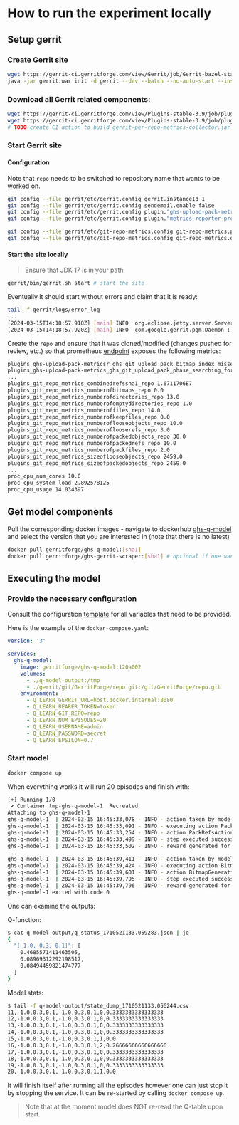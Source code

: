 # How to run the experiment locally

## Setup gerrit

### Create Gerrit site

```bash
wget https://gerrit-ci.gerritforge.com/view/Gerrit/job/Gerrit-bazel-stable-3.9/lastSuccessfulBuild/artifact/gerrit/bazel-bin/release.war -O gerrit.war
java -jar gerrit.war init -d gerrit --dev --batch --no-auto-start --install-plugin download-commands
```

### Download all Gerrit related components:

```bash
wget https://gerrit-ci.gerritforge.com/view/Plugins-stable-3.9/job/plugin-metrics-reporter-prometheus-bazel-master-stable-3.9/lastSuccessfulBuild/artifact/bazel-bin/plugins/metrics-reporter-prometheus/metrics-reporter-prometheus.jar -O gerrit/plugins/metrics-reporter-prometheus.jar
wget https://gerrit-ci.gerritforge.com/view/Plugins-stable-3.9/job/plugin-git-repo-metrics-bazel-master-stable-3.9/lastSuccessfulBuild/artifact/bazel-bin/plugins/git-repo-metrics/git-repo-metrics.jar -O gerrit/plugins/git-repo-metrics.jar
# TODO create CI action to build gerrit-per-repo-metrics-collector.jar plugin so that it could be downloaded
```

### Start Gerrit site

#### Configuration

Note that `repo` needs to be switched to repository name that wants to be worked on.

```bash
git config --file gerrit/etc/gerrit.config gerrit.instanceId 1
git config --file gerrit/etc/gerrit.config sendemail.enable false
git config --file gerrit/etc/gerrit.config plugin."ghs-upload-pack-metrics".uploadPackMetricsRepo repo
git config --file gerrit/etc/gerrit.config plugin."metrics-reporter-prometheus".prometheusBearerToken token

git config --file gerrit/etc/git-repo-metrics.config git-repo-metrics.project repo
git config --file gerrit/etc/git-repo-metrics.config git-repo-metrics.gracePeriod 1m
```

#### Start the site locally

> Ensure that JDK 17 is in your path


```bash
gerrit/bin/gerrit.sh start # start the site
```

Eventually it should start without errors and claim that it is ready:

```bash
tail -f gerrit/logs/error_log
...
[2024-03-15T14:18:57.918Z] [main] INFO  org.eclipse.jetty.server.Server : Started @3756ms
[2024-03-15T14:18:57.920Z] [main] INFO  com.google.gerrit.pgm.Daemon : Gerrit Code Review 3.9.2-3-g6ecb753861 ready
```

Create the `repo` and ensure that it was cloned/modified (changes pushed for review, etc.) so that prometheus
[endpoint](http://localhost:8080/plugins/metrics-reporter-prometheus/metrics) exposes the following metrics:

```bash
plugins_ghs-upload-pack-metricsr_ghs_git_upload_pack_bitmap_index_misses_repo -1.0
plugins_ghs-upload-pack-metrics_ghs_git_upload_pack_phase_searching_for_reuse_repo 1.0
...
plugins_git_repo_metrics_combinedrefssha1_repo 1.6711706E7
plugins_git_repo_metrics_numberofbitmaps_repo 0.0
plugins_git_repo_metrics_numberofdirectories_repo 13.0
plugins_git_repo_metrics_numberofemptydirectories_repo 1.0
plugins_git_repo_metrics_numberoffiles_repo 14.0
plugins_git_repo_metrics_numberofkeepfiles_repo 0.0
plugins_git_repo_metrics_numberoflooseobjects_repo 10.0
plugins_git_repo_metrics_numberoflooserefs_repo 3.0
plugins_git_repo_metrics_numberofpackedobjects_repo 30.0
plugins_git_repo_metrics_numberofpackedrefs_repo 10.0
plugins_git_repo_metrics_numberofpackfiles_repo 2.0
plugins_git_repo_metrics_sizeoflooseobjects_repo 2459.0
plugins_git_repo_metrics_sizeofpackedobjects_repo 2459.0
...
proc_cpu_num_cores 10.0
proc_cpu_system_load 2.892578125
proc_cpu_usage 14.034397
```

## Get model components

Pull the corresponding docker images - navigate to dockerhub
[ghs-q-model](https://hub.docker.com/r/gerritforge/ghs-q-model/tags) and select the version that you
are interested in (note that there is no latest)

```bash
docker pull gerritforge/ghs-q-model:[sha1]
docker pull gerritforge/ghs-gerrit-scraper:[sha1] # optional if one wants to run scraper in batch mode
```

## Executing the model

### Provide the necessary configuration

Consult the configuration [template](https://review.gerrithub.io/plugins/gitiles/GerritForge/gerritforge-health-service/+/refs/heads/master/components/ghs-dummy-q-model/config.ini.template)
for all variables that need to be provided.

Here is the example of the `docker-compose.yaml`:

```yaml
version: '3'

services:
  ghs-q-model:
    image: gerritforge/ghs-q-model:120a002
    volumes:
      - ./q-model-output:/tmp
      - ./gerrit/git/GerritForge/repo.git:/git/GerritForge/repo.git
    environment:
      - Q_LEARN_GERRIT_URL=host.docker.internal:8080
      - Q_LEARN_BEARER_TOKEN=token
      - Q_LEARN_GIT_REPO=repo
      - Q_LEARN_NUM_EPISODES=20
      - Q_LEARN_USERNAME=admin
      - Q_LEARN_PASSWORD=secret
      - Q_LEARN_EPSILON=0.7
```

### Start model

```bash
docker compose up
```

When everything works it will run 20 episodes and finish with:

```bash
[+] Running 1/0
 ✔ Container tmp-ghs-q-model-1  Recreated
Attaching to ghs-q-model-1
ghs-q-model-1  | 2024-03-15 16:45:33,078 - INFO - action taken by model: 2
ghs-q-model-1  | 2024-03-15 16:45:33,091 - INFO - executing action PackRefsAction, episode number 1
ghs-q-model-1  | 2024-03-15 16:45:33,254 - INFO - action PackRefsAction executed successfuly
ghs-q-model-1  | 2024-03-15 16:45:33,499 - INFO - step executed successfuly. Result:1,-1.0,0.3,0.1,-1.0,0.3,0.1,2,0.26666666666666666
ghs-q-model-1  | 2024-03-15 16:45:33,502 - INFO - reward generated for action: 2, reward:0
...
ghs-q-model-1  | 2024-03-15 16:45:39,411 - INFO - action taken by model: 1
ghs-q-model-1  | 2024-03-15 16:45:39,424 - INFO - executing action BitmapGenerationAction, episode number 20
ghs-q-model-1  | 2024-03-15 16:45:39,601 - INFO - action BitmapGenerationAction executed successfuly
ghs-q-model-1  | 2024-03-15 16:45:39,795 - INFO - step executed successfuly. Result:20,-1.0,0.3,0.1,-1.0,0.3,0.1,1,0.0
ghs-q-model-1  | 2024-03-15 16:45:39,796 - INFO - reward generated for action: 1, reward:0
ghs-q-model-1 exited with code 0
```

One can examine the outputs:

Q-function:
```bash
$ cat q-model-output/q_status_1710521133.059283.json | jq
{
  "[-1.0, 0.3, 0.1]": [
    0.4685571411463505,
    0.08969312292198517,
    0.08494459821474777
  ]
}
```

Model stats:
```bash
$ tail -f q-model-output/state_dump_1710521133.056244.csv
11,-1.0,0.3,0.1,-1.0,0.3,0.1,0,0.3333333333333333
12,-1.0,0.3,0.1,-1.0,0.3,0.1,0,0.3333333333333333
13,-1.0,0.3,0.1,-1.0,0.3,0.1,0,0.3333333333333333
14,-1.0,0.3,0.1,-1.0,0.3,0.1,0,0.3333333333333333
15,-1.0,0.3,0.1,-1.0,0.3,0.1,1,0.0
16,-1.0,0.3,0.1,-1.0,0.3,0.1,2,0.26666666666666666
17,-1.0,0.3,0.1,-1.0,0.3,0.1,0,0.3333333333333333
18,-1.0,0.3,0.1,-1.0,0.3,0.1,0,0.3333333333333333
19,-1.0,0.3,0.1,-1.0,0.3,0.1,0,0.3333333333333333
20,-1.0,0.3,0.1,-1.0,0.3,0.1,1,0.0
```

It will finish itself after running all the episodes however one can just stop
it by stopping the service. It can be re-started by calling `docker compose up`.

> Note that at the moment model does NOT re-read the Q-table upon start.
